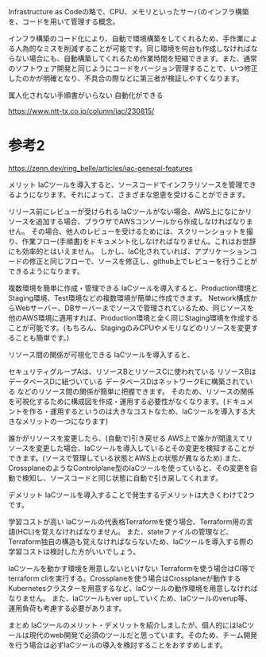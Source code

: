 Infrastructure as Codeの略で、CPU、メモリといったサーバのインフラ構築を、コードを用いて管理する概念。

インフラ構築のコード化により、自動で環境構築をしてくれるため、手作業による人為的なミスを削減することが可能です。同じ環境を何台も作成しなければならない場合にも、自動構築してくれるため作業時間を短縮できます。また、通常のソフトウェア開発と同じようにコードをバージョン管理することで、いつ修正したのかが明確となり、不具合の際などに第三者が検証しやすくなります。

属人化されない手順書がいらない
自動化ができる

https://www.ntt-tx.co.jp/column/iac/230815/
<br>


# 参考2
https://zenn.dev/ring_belle/articles/iac-general-features

メリット
IaCツールを導入すると、ソースコードでインフラリソースを管理できるようになります。それによって、さまざまな恩恵を受けることができます。

リリース前にレビューが受けられる
IaCツールがない場合、AWS上になにかリソースを追加する場合、ブラウザでAWSコンソールから作成しなければなりません。
その場合、他人のレビューを受けるためには、スクリーンショットを撮り、作業フロー(手順書)をドキュメント化しなければなりません。これはお世辞にも効率的とはいえません。
しかし、IaC化されていれば、アプリケーションコードの修正と同じフローで、ソースを修正し、github上でレビューを行うことができるようになります。

複数環境を簡単に作成・管理できる
IaCツールを導入すると、Production環境とStaging環境、Test環境などの複数環境が簡単に作成できます。
Network構成からWebサーバー、DBサーバーまでソースで管理されているため、同じソースを他のAWS環境に適用すれば、Production環境と全く同じStaging環境を作成することが可能です。(もちろん、StagingのみCPUやメモリなどのリソースを変更することも簡単です。)

リソース間の関係が可視化できる
IaCツールを導入すると、

セキュリティグループAは、リソースBとリソースCに使われている
リソースBはデータベースDに紐づいている
データベースDはネットワークEに構築されている
などのリソース間の関係が簡単に把握できます。
そのため、リソースの関係を可視化するために構成図を作成・運用する必要性がなくなります。(ドキュメントを作る・運用するというのは大きなコストなため、IaCツールを導入する大きなメリットの一つになります)

誰かがリソースを変更したら、(自動で)引き戻せる
AWS上で誰かが間違えてリソースを変更した場合、IaCツールを導入しているとその変更を検知することができます。(ソースで管理している状態とAWS上の状態が異なるため)
また、CrossplaneのようなControlplane型のIaCツールを使っていると、その変更を自動で検知し、ソースコードと同じ状態に自動で引き戻してくれます。

デメリット
IaCツールを導入することで発生するデメリットは大きくわけて2つです。

学習コストが高い
IaCツールの代表格Terraformを使う場合、Terraform用の言語(HCL)を覚えなければなりません。 また、stateファイルの管理など、Terraform独自の構造も覚えなければならないため、IaCツールを導入する際の学習コストは検討した方がいいでしょう。

IaCツールを動かす環境を用意しないといけない
Terraformを使う場合はCI等でterraform cliを実行する。Crossplaneを使う場合はCrossplaneが動作するKubernetesクラスターを用意するなど、IaCツールの動作環境を用意しなければなりません。
また、IaCツールもver upしていくため、IaCツールのverup等、運用負荷も考慮する必要があります。

まとめ
IaCツールのメリット・デメリットを紹介しましたが、個人的にはIaCツールは現代のweb開発で必須のツールだと思っています。そのため、チーム開発を行う場合は必ずIaCツールの導入を検討することをおすすめします。

